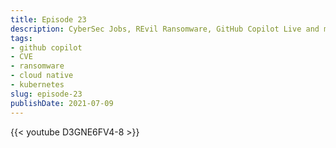 ```yaml
---
title: Episode 23 
description: CyberSec Jobs, REvil Ransomware, GitHub Copilot Live and more!
tags:
- github copilot
- CVE
- ransomware
- cloud native
- kubernetes
slug: episode-23
publishDate: 2021-07-09
---
```

{{< youtube D3GNE6FV4-8 >}}
